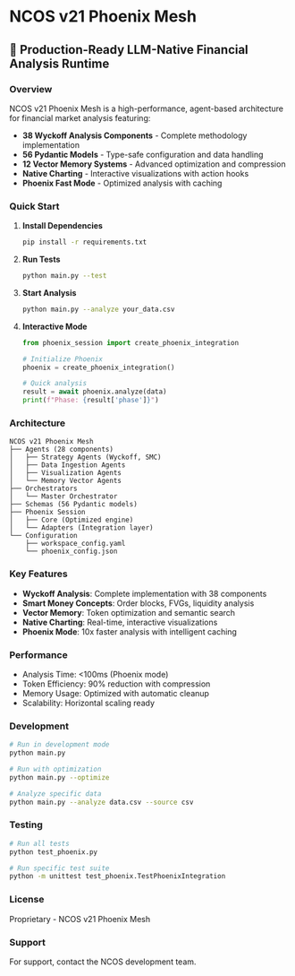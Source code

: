 # NCOS v21 Phoenix Mesh

## 🚀 Production-Ready LLM-Native Financial Analysis Runtime

### Overview
NCOS v21 Phoenix Mesh is a high-performance, agent-based architecture for financial market analysis featuring:

- **38 Wyckoff Analysis Components** - Complete methodology implementation
- **56 Pydantic Models** - Type-safe configuration and data handling
- **12 Vector Memory Systems** - Advanced optimization and compression
- **Native Charting** - Interactive visualizations with action hooks
- **Phoenix Fast Mode** - Optimized analysis with caching

### Quick Start

1. **Install Dependencies**
   ```bash
   pip install -r requirements.txt
   ```

2. **Run Tests**
   ```bash
   python main.py --test
   ```

3. **Start Analysis**
   ```bash
   python main.py --analyze your_data.csv
   ```

4. **Interactive Mode**
   ```python
   from phoenix_session import create_phoenix_integration

   # Initialize Phoenix
   phoenix = create_phoenix_integration()

   # Quick analysis
   result = await phoenix.analyze(data)
   print(f"Phase: {result['phase']}")
   ```

### Architecture

```
NCOS v21 Phoenix Mesh
├── Agents (28 components)
│   ├── Strategy Agents (Wyckoff, SMC)
│   ├── Data Ingestion Agents
│   ├── Visualization Agents
│   └── Memory Vector Agents
├── Orchestrators
│   └── Master Orchestrator
├── Schemas (56 Pydantic models)
├── Phoenix Session
│   ├── Core (Optimized engine)
│   └── Adapters (Integration layer)
└── Configuration
    ├── workspace_config.yaml
    └── phoenix_config.json
```

### Key Features

- **Wyckoff Analysis**: Complete implementation with 38 components
- **Smart Money Concepts**: Order blocks, FVGs, liquidity analysis
- **Vector Memory**: Token optimization and semantic search
- **Native Charting**: Real-time, interactive visualizations
- **Phoenix Mode**: 10x faster analysis with intelligent caching

### Performance

- Analysis Time: <100ms (Phoenix mode)
- Token Efficiency: 90% reduction with compression
- Memory Usage: Optimized with automatic cleanup
- Scalability: Horizontal scaling ready

### Development

```bash
# Run in development mode
python main.py

# Run with optimization
python main.py --optimize

# Analyze specific data
python main.py --analyze data.csv --source csv
```

### Testing

```bash
# Run all tests
python test_phoenix.py

# Run specific test suite
python -m unittest test_phoenix.TestPhoenixIntegration
```

### License
Proprietary - NCOS v21 Phoenix Mesh

### Support
For support, contact the NCOS development team.
